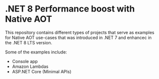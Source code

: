 # .NET 8 Performance boost with Native AOT

This repository contains different types of projects that serve as examples for Native AOT use-cases that was introduced in .NET 7 and enhancec in the .NET 8 LTS version.

Some of the examples include:
- Console app
- Amazon Lambdas
- ASP.NET Core (Minimal APIs)
